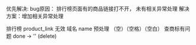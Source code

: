 优先解决:
bug原因： 排行榜页面有的商品链接打不开， 未有相关异常处理
解决方案：增加相关异常处理


排行榜 product_link 无效
域名 name 预处理 （空）（空格）（空白）
查商标有问题
done -> '' (delete)


